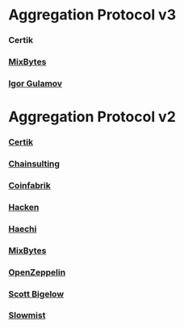 # Aggregation Protocol v3

### Certik
### [MixBytes](https://raw.githubusercontent.com/1inch/1inch-audits/master/Aggregation%20Protocol%20V3/MixBytes%20-%201inch%20v3%20Audit%20Report.pdf)
### [Igor Gulamov](https://raw.githubusercontent.com/1inch/1inch-audits/master/Aggregation%20Protocol%20V3/Gulamov%20-%201inch%20v3%20Audit%20Report.pdf)

# Aggregation Protocol v2

### [Certik](https://raw.githubusercontent.com/1inch/1inch-audits/master/Aggregation%20Protocol%20V2/Certik%20-%201inch%20v2%20Audit%20Report.pdf)
### [Chainsulting](https://raw.githubusercontent.com/1inch/1inch-audits/master/Aggregation%20Protocol%20V2/Chainsulting%20-%201inch%20v2%20Audit%20Report.pdf)
### [Coinfabrik](https://raw.githubusercontent.com/1inch/1inch-audits/master/Aggregation%20Protocol%20V2/Coinfabrik%20-%201inch%20v2%20Audit%20Report.pdf)
### [Hacken](https://raw.githubusercontent.com/1inch/1inch-audits/master/Aggregation%20Protocol%20V2/Hacken%20-%201inch%20v2%20Audit%20Report.pdf)
### [Haechi](https://raw.githubusercontent.com/1inch/1inch-audits/master/Aggregation%20Protocol%20V2/Haechi%20-%201inch%20Audit%20Report.pdf)
### [MixBytes](https://raw.githubusercontent.com/1inch/1inch-audits/master/Aggregation%20Protocol%20V2/MixBytes%20-%201inch%20v2%20Audit%20Report.pdf)
### [OpenZeppelin](https://blog.openzeppelin.com/1inch-exchange-audit/)
### [Scott Bigelow](https://raw.githubusercontent.com/1inch/1inch-audits/master/Aggregation%20Protocol%20V2/Scott%20Bigelow%20-%201inch%20v2%20Audit%20Report.pdf)
### [Slowmist](https://raw.githubusercontent.com/1inch/1inch-audits/master/Aggregation%20Protocol%20V2/Slowmist-%201inch%20Audit%20Report.pdf)
